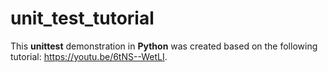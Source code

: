 # unit_test_tutorial

This **unittest** demonstration in **Python** was created based on the following tutorial: https://youtu.be/6tNS--WetLI.
